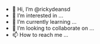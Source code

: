 - 👋 Hi, I’m @rickydeansd
- 👀 I’m interested in ...
- 🌱 I’m currently learning ...
- 💞️ I’m looking to collaborate on ...
- 📫 How to reach me ...

<!---
rickydeansd/rickydeansd is a ✨ special ✨ repository because its `README.md` (this file) appears on your GitHub profile.
You can click the Preview link to take a look at your changes.
--->
